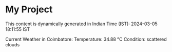 # My Project

This content is dynamically generated in Indian Time (IST): 2024-03-05 18:11:55 IST


Current Weather in Coimbatore:
Temperature: 34.88 °C
Condition: scattered clouds
